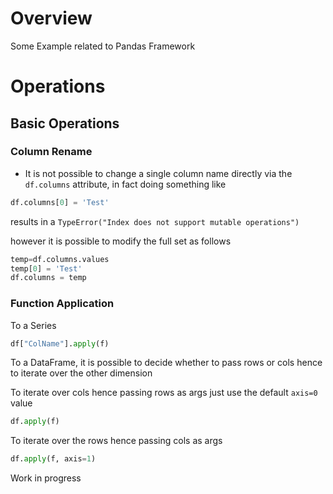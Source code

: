 
# Overview 

Some Example related to Pandas Framework 

# Operations 

## Basic Operations 

### Column Rename 

- It is not possible to change a single column name directly via the `df.columns` attribute, in fact doing something like 

```python 
df.columns[0] = 'Test'
```

results in a `TypeError("Index does not support mutable operations")`

however it is possible to modify the full set as follows 

```python 
temp=df.columns.values
temp[0] = 'Test'
df.columns = temp
```



### Function Application 

To a Series 

```python 
df["ColName"].apply(f)
```

To a DataFrame, it is possible to decide whether to pass rows or cols hence to iterate over the other dimension 

To iterate over cols hence passing rows as args just use the default `axis=0` value 

```python 
df.apply(f)
```

To iterate over the rows hence passing cols as args 

```python 
df.apply(f, axis=1)
```

Work in progress 

